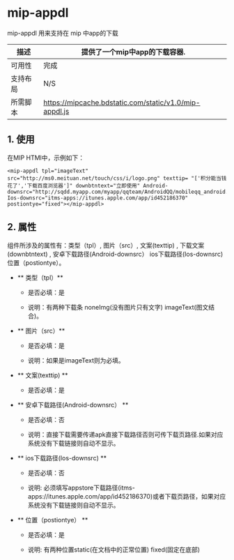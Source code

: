# mip-appdl

mip-appdl 用来支持在 mip 中app的下载


描述|提供了一个mip中app的下载容器.
----|----
可用性|完成
支持布局|N/S
所需脚本|https://mipcache.bdstatic.com/static/v1.0/mip-appdl.js

## 1. 使用

在MIP HTMl中，示例如下：

```
<mip-appdl tpl="imageText" src="http://ms0.meituan.net/touch/css/i/logo.png" texttip= "['积分能当钱花了','下载百度浏览器']" downbtntext="立即使用" Android-downsrc="http://sqdd.myapp.com/myapp/qqteam/AndroidQQ/mobileqq_android.apk" Ios-downsrc="itms-apps://itunes.apple.com/app/id452186370" postiontye="fixed"></mip-appdl>
```

## 2. 属性

组件所涉及的属性有：类型（tpl）, 图片（src）, 文案(texttip) , 下载文案(downbtntext) , 安卓下载路径(Android-downsrc） ios下载路径(Ios-downsrc)  位置（postiontye）。

- ** 类型（tpl）**

    - 是否必填：是

    - 说明：有两种下载条 noneImg(没有图片只有文字) imageText(图文结合)。

- ** 图片（src）**

    - 是否必填：是

    - 说明：如果是imageText则为必填。

- ** 文案(texttip) **

    - 是否必填：是


- ** 安卓下载路径(Android-downsrc） **

    - 是否必填：否

    - 说明：直接下载需要传递apk直接下载路径否则可传下载页路径.如果对应系统没有下载链接则自动不显示。

- ** ios下载路径(Ios-downsrc) **

    - 是否必填：否
    
    - 说明: 必须填写appstore下载路径(itms-apps://itunes.apple.com/app/id452186370)或者下载页路径，如果对应系统没有下载链接则自动不显示。

- ** 位置（postiontye） **

    - 是否必填：是
    
    - 说明: 有两种位置static(在文档中的正常位置) fixed(固定在底部)
   
